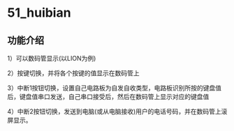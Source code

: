 # 51_huibian


## 功能介绍

1）可以数码管显示(以LION为例)

2）按键切换，并将各个按键的值显示在数码管上

3）中断1按钮切换，设置自己电路板为自发自收类型，电路板识别所按的键盘值后，键盘值串口发送，自己串口接受后，然后在数码管上显示对应的键盘值

4）中断2按钮切换，发送到电脑(或从电脑接收)用户的电话号码，并在数码管上滚屏显示。
